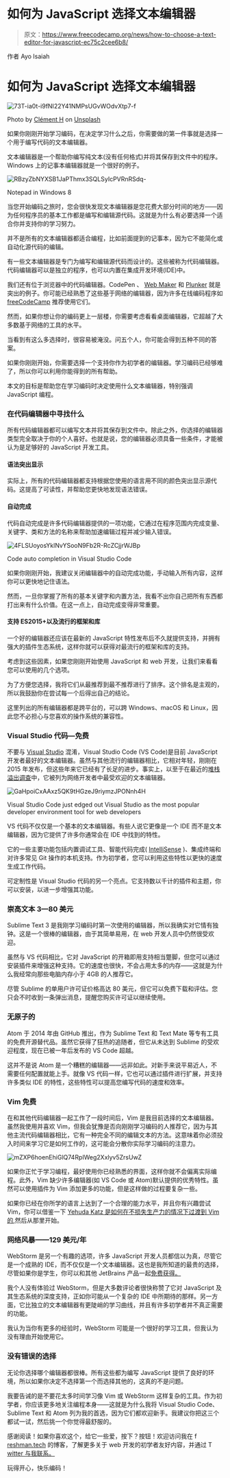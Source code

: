 # 如何为 JavaScript 选择文本编辑器

> 原文：<https://www.freecodecamp.org/news/how-to-choose-a-text-editor-for-javascript-ec75c2cee6b8/>

作者 Ayo Isaiah

# 如何为 JavaScript 选择文本编辑器

![73T-ia0t-i9fNI22Y41NMPsUGvWOdvXtp7-f](img/23566d3427b031d00b13753b90348ba4.png)

Photo by [Clément H](https://unsplash.com/@clemhlrdt?utm_source=medium&utm_medium=referral) on [Unsplash](https://unsplash.com?utm_source=medium&utm_medium=referral)

如果你刚刚开始学习编码，在决定学习什么之后，你需要做的第一件事就是选择一个用于编写代码的文本编辑器。

文本编辑器是一个帮助你编写纯文本(没有任何格式)并将其保存到文件中的程序。Windows 上的记事本编辑器就是一个很好的例子。

![RBzyZbNYXSB1JaPThmx3SQLSyIcPVRnRSdq-](img/78c2359aa3904526c64d65240f403516.png)

Notepad in Windows 8

当您开始编码之旅时，您会很快发现文本编辑器是您花费大部分时间的地方——因为任何程序员的基本工作都是编写和编辑源代码。这就是为什么有必要选择一个适合你并支持你的学习努力。

并不是所有的文本编辑器都适合编程，比如前面提到的记事本，因为它不能简化或自动化源代码的编辑。

有一些文本编辑器是专门为编写和编辑源代码而设计的。这些被称为代码编辑器。代码编辑器可以是独立的程序，也可以内置在集成开发环境(IDE)中。

我们还有位于浏览器中的代码编辑器。CodePen 、 [Web Maker](https://webmakerapp.com/) 和 [Plunker](https://plnkr.co/) 就是突出的例子。你可能已经熟悉了这些基于网络的编辑器，因为许多在线编码程序如 [freeCodeCamp](https://www.freecodecamp.org/) 推荐使用它们。

然而，如果你想让你的编码更上一层楼，你需要考虑看看桌面编辑器，它超越了大多数基于网络的工具的水平。

当看到有这么多选择时，很容易被淹没。问五个人，你可能会得到五种不同的答案。

如果你刚刚开始，你需要选择一个支持你作为初学者的编辑器。学习编码已经够难了，所以你可以利用你能得到的所有帮助。

本文的目标是帮助您在学习编码时决定使用什么文本编辑器，特别强调 JavaScript 编程。

### 在代码编辑器中寻找什么

所有代码编辑器都可以编写文本并将其保存到文件中。除此之外，你选择的编辑器类型完全取决于你的个人喜好。也就是说，您的编辑器必须具备一些条件，才能被认为是足够好的 JavaScript 开发工具。

#### 语法突出显示

实际上，所有的代码编辑器都支持根据您使用的语言用不同的颜色突出显示源代码。这提高了可读性，并帮助您更快地发现语法错误。

#### 自动完成

代码自动完成是许多代码编辑器提供的一项功能，它通过在程序范围内完成变量、关键字、类和方法的名称来帮助加速编辑过程并减少输入错误。

![4FLSUoyosYklNvYSooN9Fb2R-RcZCjjrWJBp](img/f09dad14e077869345189c9e9631bf30.png)

Code auto completion in Visual Studio Code

如果你刚刚开始，我建议关闭编辑器中的自动完成功能，手动输入所有内容，这样你可以更快地记住语法。

然而，一旦你掌握了所有的基本关键字和内置方法，我看不出你自己把所有东西都打出来有什么价值。在这一点上，自动完成变得非常重要。

#### 支持 ES2015+以及流行的框架和库

一个好的编辑器还应该在最新的 JavaScript 特性发布后不久就提供支持，并拥有强大的插件生态系统，这样你就可以获得对最流行的框架和库的支持。

考虑到这些因素，如果您刚刚开始使用 JavaScript 和 web 开发，让我们来看看您可以使用的几个选项。

为了方便您选择，我将它们从最推荐到最不推荐进行了排序。这个排名是主观的，所以我鼓励你在尝试每一个后得出自己的结论。

这里列出的所有编辑器都是跨平台的，可以跨 Windows、macOS 和 Linux，因此您不必担心与您喜欢的操作系统的兼容性。

### Visual Studio 代码—免费

不要与 [Visual Studio](https://www.visualstudio.com/) 混淆，Visual Studio Code (VS Code)是目前 JavaScript 开发者最好的文本编辑器。虽然与其他流行的编辑器相比，它相对年轻，刚刚在 2015 年发布，但这些年来它已经有了长足的进步。事实上，以至于在最近的[堆栈溢出调查](https://insights.stackoverflow.com/survey/2018/#development-environments-and-tools)中，它被列为网络开发者中最受欢迎的文本编辑器。

![GaHpoiCxAAxz5QK9tHGzeJ9riymzJPONnh4H](img/1930cddb3d58deb952cfc6bc06a7d908.png)

Visual Studio Code just edged out Visual Studio as the most popular developer environment tool for web developers

VS 代码不仅仅是一个基本的文本编辑器。有些人说它更像是一个 IDE 而不是文本编辑器，因为它提供了许多你通常会在 IDE 中找到的特性。

它的一些主要功能包括内置调试工具、智能代码完成( [IntelliSense](https://code.visualstudio.com/docs/editor/intellisense) )、集成终端和对许多常见 Git 操作的本机支持。作为初学者，您可以利用这些特性以更快的速度生成工作代码。

可定制性是 Visual Studio 代码的另一个亮点。它支持数以千计的插件和主题，你可以安装，以进一步增强其功能。

### 崇高文本 3—80 美元

Sublime Text 3 是我刚学习编码时第一次使用的编辑器，所以我确实对它情有独钟。这是一个很棒的编辑器，由于其简单易用，在 web 开发人员中仍然很受欢迎。

虽然与 VS 代码相比，它对 JavaScript 的开箱即用支持相当蹩脚，但您可以通过安装插件来增强这种支持。它的速度也很快，不会占用太多的内存——这就是为什么我经常向那些电脑内存小于 4GB 的人推荐它。

尽管 Sublime 的单用户许可证价格高达 80 美元，但它可以免费下载和评估。您只会不时收到一条弹出消息，提醒您购买许可证以继续使用。

### 无原子的

Atom 于 2014 年由 GitHub 推出，作为 Sublime Text 和 Text Mate 等专有工具的免费开源替代品。虽然它获得了狂热的追随者，但它从未达到 Sublime 的受欢迎程度，现在已被一年后发布的 VS Code 超越。

这并不是说 Atom 是一个糟糕的编辑器——远非如此。对新手来说平易近人，不需要任何配置就能上手。就像 VS 代码一样，它也可以通过插件进行扩展，并支持许多类似 IDE 的特性，这些特性可以提高您编写代码的速度和效率。

### Vim 免费

在和其他代码编辑器一起工作了一段时间后，Vim 是我目前选择的文本编辑器。虽然我使用并喜欢 Vim，但我会犹豫是否向刚刚学习编码的人推荐它，因为与其他主流代码编辑器相比，它有一种完全不同的编辑文本的方法。这意味着你必须投入时间来学习它是如何工作的，这可能会分散你实际学习编码的注意力。

![mZXP6hoenEhiGlQ74RpIWeg2Xxlyv5ZrsUwZ](img/5586cdf558e215199a3c9c6a51b18092.png)

如果你正忙于学习编程，最好使用你已经熟悉的界面，这样你就不会偏离实际编程。此外，Vim 缺少许多编辑器(如 VS Code 或 Atom)默认提供的优秀特性。虽然可以使用插件为 Vim 添加更多的功能，但是这样做的过程要复杂一些。

如果你已经在你所学的语言上达到了一个合理的能力水平，并且你有兴趣尝试 Vim，你可以借鉴一下 [Yehuda Katz 是如何在不损失生产力的情况下过渡到 Vim 的](http://yehudakatz.com/2010/07/29/everyone-who-tried-to-convince-me-to-use-vim-was-wrong/),然后从那里开始。

### 网络风暴——129 美元/年

WebStorm 是另一个有趣的选项，许多 JavaScript 开发人员都信以为真，尽管它是一个成熟的 IDE，而不仅仅是一个文本编辑器。这也是我所知道的最贵的选择，尽管如果你是学生，你可以和其他 JetBrains 产品一起[免费获得。](https://www.jetbrains.com/student/)

我个人没有体验过 WebStorm，但是大多数评论者很快称赞了它对 JavaScript 及其生态系统的深度支持，正如你可能从一个复杂的 IDE 中所期待的那样。另一方面，它比独立的文本编辑器有更陡峭的学习曲线，并且有许多初学者并不真正需要的功能。

我认为当你有更多的经验时，WebStorm 可能是一个很好的学习工具，但我认为没有理由开始使用它。

### 没有错误的选择

无论你选择哪个编辑器都很棒。所有这些都为编写 JavaScript 提供了良好的环境，所以如果你决定不选择第一个而选择其他的，这真的不是问题。

我要告诫的是不要花太多时间学习像 Vim 或 WebStorm 这样复杂的工具。作为初学者，你应该更多地关注编程本身——这就是为什么我将 Visual Studio Code、Sublime Text 和 Atom 列为我的首选，因为它们都欢迎新手。我建议你把这三个都试一试，然后挑一个你觉得最舒服的。

感谢阅读！如果你喜欢这个，给它一些爱，按下？按钮！欢迎访问我在 f [reshman.tech](https://freshman.tech) 的博客，了解更多关于 web 开发的初学者友好内容，并通过 T [witter 与我联系。](https://twitter.com/@ayisaiah)

玩得开心，快乐编码！
